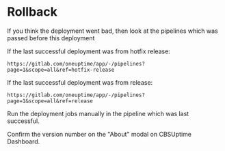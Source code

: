 # Rollback

If you think the deployment went bad, then look at the pipelines which was passed before this deployment

If the last successful deployment was from hotfix release:

`https://gitlab.com/oneuptime/app/-/pipelines?page=1&scope=all&ref=hotfix-release`

If the last successful deployment was from release:

`https://gitlab.com/oneuptime/app/-/pipelines?page=1&scope=all&ref=release`

Run the deployment jobs manually in the pipeline which was last successful.

Confirm the version number on the "About" modal on CBSUptime Dashboard.

